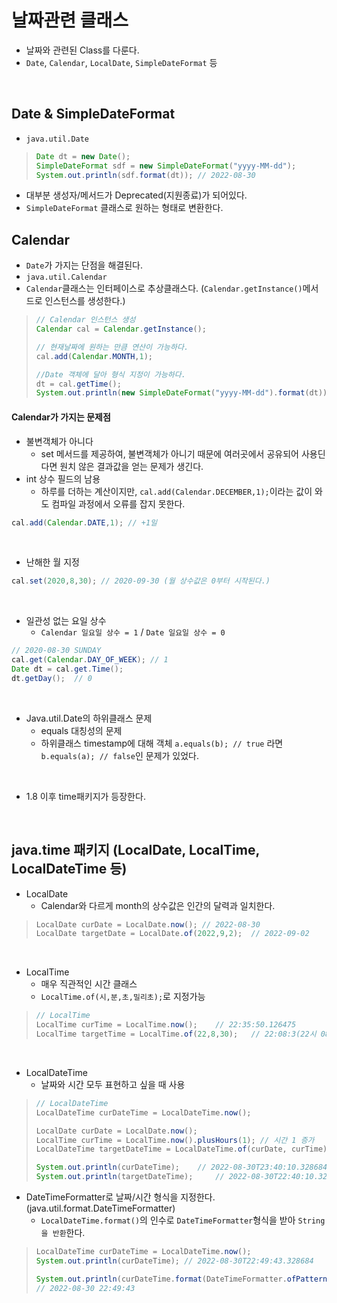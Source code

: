 # 날짜관련 클래스
* 날짜와 관련된 Class를 다룬다.
* `Date`, `Calendar`, `LocalDate`, `SimpleDateFormat` 등
<br>

## Date & SimpleDateFormat
* `java.util.Date`
> ```java
> Date dt = new Date();
> SimpleDateFormat sdf = new SimpleDateFormat("yyyy-MM-dd");
> System.out.println(sdf.format(dt)); // 2022-08-30
> ```
* 대부분 생성자/메서드가 Deprecated(지원종료)가 되어있다.
* `SimpleDateFormat` 클래스로 원하는 형태로 변환한다.

## Calendar
* `Date`가 가지는 단점을 해결된다.
* `java.util.Calendar`
* `Calendar`클래스는 인터페이스로 추상클래스다. (`Calendar.getInstance()`메서드로 인스턴스를 생성한다.)
> ```java
> // Calendar 인스턴스 생성
> Calendar cal = Calendar.getInstance();
> 
> // 현재날짜에 원하는 만큼 연산이 가능하다.
> cal.add(Calendar.MONTH,1);
> 
> //Date 객체에 달아 형식 지정이 가능하다.
> dt = cal.getTime();
> System.out.println(new SimpleDateFormat("yyyy-MM-dd").format(dt));  // 2022-09-30
> ```
#### Calendar가 가지는 문제점
* 불변객체가 아니다
  * set 메서드를 제공하여, 불변객체가 아니기 때문에 여러곳에서 공유되어 사용딘다면 원치 않은 결과값을 얻는 문제가 생긴다.
* int 상수 필드의 남용
  * 하루를 더하는 계산이지만, `cal.add(Calendar.DECEMBER,1);`이라는 값이 와도 컴파일 과정에서 오류를 잡지 못한다.
``` java
cal.add(Calendar.DATE,1); // +1일
```
<br>

* 난해한 월 지정
``` java
cal.set(2020,8,30); // 2020-09-30 (월 상수값은 0부터 시작된다.)
```
<br>

* 일관성 없는 요일 상수
  * `Calendar 일요일 상수 = 1` / `Date 일요일 상수 = 0` 
``` java
// 2020-08-30 SUNDAY
cal.get(Calendar.DAY_OF_WEEK); // 1
Date dt = cal.get.Time();
dt.getDay();  // 0
```
<br>

* Java.util.Date의 하위클래스 문제
  * equals 대칭성의 문제
  * 하위클래스 timestamp에 대해 객체 `a.equals(b); // true` 라면 `b.equals(a); // false`인 문제가 있었다.
<br>

* 1.8 이후 time패키지가 등장한다.
<br>

## java.time 패키지 (LocalDate, LocalTime, LocalDateTime 등)
* LocalDate
  * Calendar와 다르게 month의 상수값은 인간의 달력과 일치한다.
> ```java
> LocalDate curDate = LocalDate.now(); // 2022-08-30
> LocalDate targetDate = LocalDate.of(2022,9,2);  // 2022-09-02
> ```
<br>

* LocalTime
  * 매우 직관적인 시간 클래스 
  * `LocalTime.of(시,분,초,밀리초);`로 지정가능
> ```java
> // LocalTime
> LocalTime curTime = LocalTime.now();    // 22:35:50.126475
> LocalTime targetTime = LocalTime.of(22,8,30);   // 22:08:3(22시 08분 30초)
> ```
<br>

* LocalDateTime 
  * 날짜와 시간 모두 표현하고 싶을 때 사용
> ```java
> // LocalDateTime
> LocalDateTime curDateTime = LocalDateTime.now();
>
> LocalDate curDate = LocalDate.now();
> LocalTime curTime = LocalTime.now().plusHours(1); // 시간 1 증가
> LocalDateTime targetDateTime = LocalDateTime.of(curDate, curTime);
>
> System.out.println(curDateTime);    // 2022-08-30T23:40:10.328684
> System.out.println(targetDateTime);     // 2022-08-30T22:40:10.328907
> ```

* DateTimeFormatter로 날짜/시간 형식을 지정한다. (java.util.format.DateTimeFormatter)
  * `LocalDateTime.format()`의 인수로 `DateTimeFormatter`형식을 받아 `String을 반환`한다. 
> ```java
> LocalDateTime curDateTime = LocalDateTime.now(); 
> System.out.println(curDateTime); // 2022-08-30T22:49:43.328684
> 
> System.out.println(curDateTime.format(DateTimeFormatter.ofPattern("yyyy-MM-dd HH:mm:ss")));
> // 2022-08-30 22:49:43
> ```

